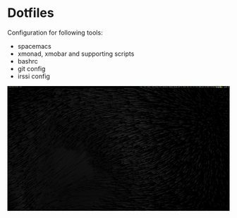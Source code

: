 # Dotfiles

Configuration for following tools:
* spacemacs
* xmonad, xmobar and supporting scripts
* bashrc
* git config
* irssi config

![alt text](https://raw.githubusercontent.com/tgrk/xmonad/master/xmonad_screenshot.png)
